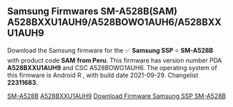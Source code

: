 <h2>Samsung Firmwares SM-A528B(SAM) A528BXXU1AUH9/A528BOWO1AUH6/A528BXXU1AUH9</h2>
Download the Samsung firmware for the ✅ <strong>Samsung SSP </strong> ⭐ <strong>SM-A528B</strong> with product code <strong>SAM</strong> <strong> from Peru</strong>. This firmware has version number PDA <strong>A528BXXU1AUH9</strong> and CSC A528BOWO1AUH6. The operating system of this firmware is Android R , with build date 2021-09-29. Changelist <strong>22311683</strong>.


[SM-A528B](https://samfirm.shop/samsung/model/SM-A528B)
[A528BXXU1AUH9](https://samfirm.shop/samsung/pda/A528BXXU1AUH9)
[Download Firmware Samsung SSP SM-A528B](https://samfirm.shop/samsung/firmware/460717)
